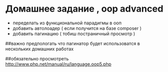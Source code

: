 # Домашнее задание , oop advanced

* переделать из функциональной парадигмы в ооп
* добавить автолоадер ( если получится на базе composer )
* добавить пагинацию ( тобиш постраничный просмотр )

##важно
 предпологать что пагинатор будет использоватся в нескольких домашних работах

##обязательно просмотреть
http://www.php.net/manual/ru/language.oop5.php
